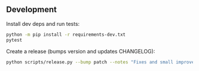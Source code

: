 

## Development

Install dev deps and run tests:

```bash
python -m pip install -r requirements-dev.txt
pytest
```

Create a release (bumps version and updates CHANGELOG):

```bash
python scripts/release.py --bump patch --notes "Fixes and small improvements" --tag
```
